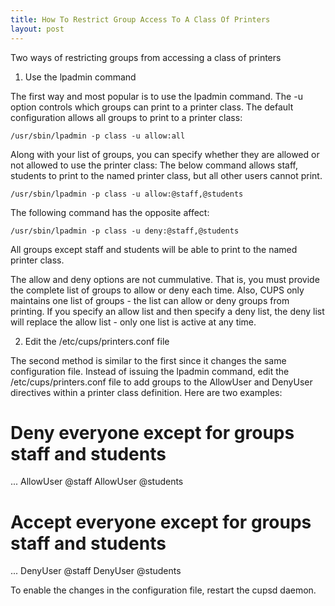 ```yaml
---
title: How To Restrict Group Access To A Class Of Printers
layout: post
---
```


Two ways of restricting groups from accessing a class of printers1) Use the lpadmin command The first way and most popular is to use the lpadmin command. The -u option controls which groups can print to a printer class. The default configuration allows all groups to print to a printer class:
    /usr/sbin/lpadmin -p class -u allow:all Along with your list of groups, you can specify whether they are allowed or not allowed to use the printer class: The below command allows staff, students to print to the named printer class, but all other users cannot print.
    /usr/sbin/lpadmin -p class -u allow:@staff,@students The following command has the opposite affect:
    /usr/sbin/lpadmin -p class -u deny:@staff,@students All groups except staff and students will be able to print to the named printer class.The allow and deny options are not cummulative. That is, you must provide the complete list of groups to allow or deny each time. Also, CUPS only maintains one list of groups - the list can allow or deny groups from printing. If you specify an allow list and then specify a deny list, the deny list will replace the allow list - only one list is active at any time.2) Edit the /etc/cups/printers.conf fileThe second method is similar to the first since it changes the same configuration file. Instead of issuing the lpadmin command, edit the /etc/cups/printers.conf file to add groups to the AllowUser and DenyUser directives within a printer class definition. Here are two examples:

 # Deny everyone except for groups staff and students
 <Class my_class>
 ...
 AllowUser @staff
 AllowUser @students
 </Printer>
 
 # Accept everyone except for groups staff and students
 <Class my_class>
 ...
 DenyUser  @staff
 DenyUser  @students
 </Printer>
To enable the changes in the configuration file, restart the cupsd daemon.

